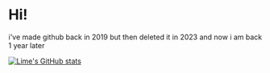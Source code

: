 # Hi!
i've made github back in 2019 but then deleted it in 2023 and now i am back 1 year later

[![Lime's GitHub stats](https://github-readme-stats.vercel.app/api?username=lime360)](https://github.com/anuraghazra/github-readme-stats)
